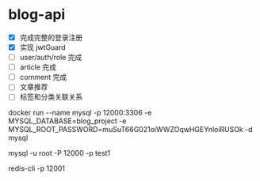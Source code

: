 # blog-api

- [x] 完成完整的登录注册
- [x] 实现 jwtGuard
- [ ] user/auth/role 完成
- [ ] article 完成
- [ ] comment 完成
- [ ] 文章推荐
- [ ] 标签和分类关联关系

docker run --name mysql -p 12000:3306 -e MYSQL_DATABASE=blog_project -e MYSQL_ROOT_PASSWORD=muSuT66G021oiWWZOqwHGEYnloiRUSOk -d mysql

mysql -u root -P 12000 -p test1

redis-cli -p 12001
